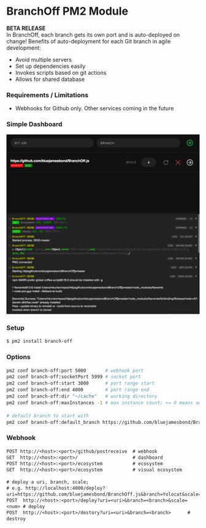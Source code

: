 # BranchOff PM2 Module
**BETA RELEASE**  
In BranchOff, each branch gets its own port and is auto-deployed on change!
Benefits of auto-deployment for each Git branch in agile development:

 - Avoid multiple servers
 - Set up dependencies easily
 - Invokes scripts based on git actions 
 - Allows for shared database
 
### Requirements / Limitations
- Webhooks for Github only. Other services coming in the future

### Simple Dashboard
![](/screenshots/dashboard-0.png)
 
### Setup
```bash
$ pm2 install branch-off
```

### Options
```bash
pm2 conf branch-off:port 5000       # webhook port
pm2 conf branch-off:socketPort 5999 # socket port
pm2 conf branch-off:start 3000      # port range start
pm2 conf branch-off:end 4000        # port range end
pm2 conf branch-off:dir "~/cache"   # working directory
pm2 conf branch-off:maxInstances -1 # max instance count; <= 0 means auto

# default branch to start with
pm2 conf branch-off:default_branch https://github.com/bluejamesbond/BranchOff.js#master 
```

### Webhook
```
POST http://<host>:<port>/github/postreceive  # webhook
GET  http://<host>:<port>/                    # dashboard
POST http://<host>:<port>/ecosystem           # ecosystem
GET  http://<host>:<port>/ecosystem           # visual ecosystem

# deploy a uri, branch, scale; 
# e.g. http://localhost:4000/deploy?uri=https://github.com/bluejamesbond/BranchOff.js&branch=Yolocat&scale=1
POST  http://<host>:<port>/deploy?uri=<uri>&branch=<branch>&scale=<num> # deploy
POST  http://<host>:<port>/destory?uri=<uri>&branch=<branch>      # destroy        
```
